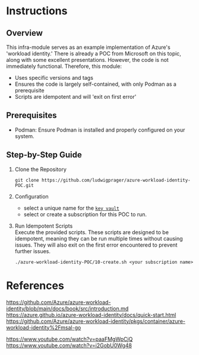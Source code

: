 # Instructions
## Overview

This infra-module serves as an example implementation of Azure's 'workload identity.' There is already a POC from Microsoft on this topic, along with some excellent presentations. However, the code is not immediately functional. Therefore, this module:

- Uses specific versions and tags
- Ensures the code is largely self-contained, with only Podman as a prerequisite
- Scripts are idempotent and will 'exit on first error'

## Prerequisites

- Podman: Ensure Podman is installed and properly configured on your system.

## Step-by-Step Guide

1. Clone the Repository

    ```
    git clone https://github.com/ludwigprager/azure-workload-identity-POC.git
    ```

2. Configuration
    - select a unique name for the [`key vault`](./set-env.sh#L7)
    - select or create a subscription for this POC to run.

3. Run Idempotent Scripts  
    Execute the provided scripts. These scripts are designed to be idempotent, meaning they can be run multiple times without causing issues. They will also exit on the first error encountered to prevent further issues.

    ```
    ./azure-workload-identity-POC/10-create.sh <your subscription name>
    ```



# References

https://github.com/Azure/azure-workload-identity/blob/main/docs/book/src/introduction.md  
https://azure.github.io/azure-workload-identity/docs/quick-start.html  
https://github.com/Azure/azure-workload-identity/pkgs/container/azure-workload-identity%2Fmsal-go  

https://www.youtube.com/watch?v=paaFMgWpCjQ  
https://www.youtube.com/watch?v=i2GobU0Wg48  
